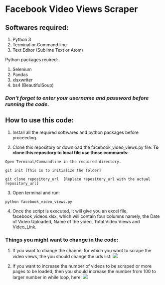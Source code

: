 # Facebook Video Views Scraper

## Softwares required:
1. Python 3
2. Terminal or Command line
3. Text Editor (Sublime Text or Atom)

Python packages reuired:
1. Selenium
2. Pandas
3. xlsxwriter
4. bs4 (BeautifulSoup)

### ***Don't forget to enter your username and password before running the code.***

## How to use this code:

1. Install all the required softwares and python packages before proceeding.

2. Clone this repository or download the facebook_video_views.py file:
  **To clone this repository to local file use these commands:**
  ```
  Open Terminal/Commandline in the required directory.
  
  git init [This is to initialize the folder]
  
  git clone repository_url  [Replace repository_url with the actual repository_url]
  ```

3. Open terminal and run:
  ```
  python facebook_video_views.py
  ```

4. Once the script is executed, it will give you an excel file, facebook_videos.xlsx, which will contain four columns namely, the Date of Video Uploaded, Name of the video, Total Video Views and Video_Link.

### Things you might want to change in the code:
1. If you want to change the channel for which you want to scrape the video views, the you should change the urls list:
![](http://i63.tinypic.com/30ro4rs.png)

2. If you want to increase the number of videos to be scraped or more pages to be loaded, then you should increase the number from 100 to larger number in while loop, here:
![](http://i63.tinypic.com/oadtzq.png)
